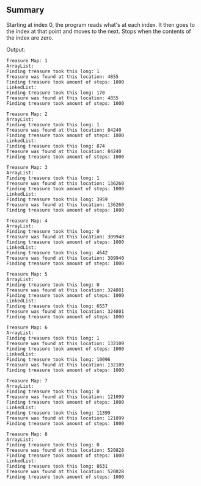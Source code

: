## Summary

Starting at index 0, the program reads what's at each index. It then goes to the index at that point and moves to the next. Stops when the contents of the index are zero.

Output:

    Treasure Map: 1
    ArrayList:
    Finding treasure took this long: 1
    Treasure was found at this location: 4855
    Finding treasure took amount of steps: 1000
    LinkedList:
    Finding treasure took this long: 170
    Treasure was found at this location: 4855
    Finding treasure took amount of steps: 1000

    Treasure Map: 2
    ArrayList:
    Finding treasure took this long: 1
    Treasure was found at this location: 84240
    Finding treasure took amount of steps: 1000
    LinkedList:
    Finding treasure took this long: 874
    Treasure was found at this location: 84240
    Finding treasure took amount of steps: 1000

    Treasure Map: 3
    ArrayList:
    Finding treasure took this long: 1
    Treasure was found at this location: 136260
    Finding treasure took amount of steps: 1000
    LinkedList:
    Finding treasure took this long: 3959
    Treasure was found at this location: 136260
    Finding treasure took amount of steps: 1000

    Treasure Map: 4
    ArrayList:
    Finding treasure took this long: 0
    Treasure was found at this location: 309940
    Finding treasure took amount of steps: 1000
    LinkedList:
    Finding treasure took this long: 4642
    Treasure was found at this location: 309940
    Finding treasure took amount of steps: 1000

    Treasure Map: 5
    ArrayList:
    Finding treasure took this long: 0
    Treasure was found at this location: 324801
    Finding treasure took amount of steps: 1000
    LinkedList:
    Finding treasure took this long: 6557
    Treasure was found at this location: 324801
    Finding treasure took amount of steps: 1000

    Treasure Map: 6
    ArrayList:
    Finding treasure took this long: 1
    Treasure was found at this location: 132109
    Finding treasure took amount of steps: 1000
    LinkedList:
    Finding treasure took this long: 10096
    Treasure was found at this location: 132109
    Finding treasure took amount of steps: 1000

    Treasure Map: 7
    ArrayList:
    Finding treasure took this long: 0
    Treasure was found at this location: 121099
    Finding treasure took amount of steps: 1000
    LinkedList:
    Finding treasure took this long: 11399
    Treasure was found at this location: 121099
    Finding treasure took amount of steps: 1000

    Treasure Map: 8
    ArrayList:
    Finding treasure took this long: 0
    Treasure was found at this location: 520828
    Finding treasure took amount of steps: 1000
    LinkedList:
    Finding treasure took this long: 8631
    Treasure was found at this location: 520828
    Finding treasure took amount of steps: 1000